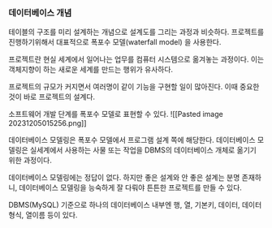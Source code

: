 ### 데이터베이스 개념

테이블의 구조를 미리 설계하는 개념으로 설계도를 그리는 과정과 비슷하다. 프로젝트를 진행하기위해서 대표적으로 폭포수 모델(waterfall model) 을 사용한다.

프로젝트란 현실 세계에서 일어나는 업무를 컴퓨터 시스템으로 옮겨놓는 과정이다. 이는 객체지향이 하는 새로운 세계를 만드는 행위가 유사하다.

프로젝트의 규모가 커지면서 여러명이 같이 기능을 구현할 일이 많아진다. 이때 중요한 것이 바로 프로젝트의 설계다.

소프트웨어 개발 단계를 폭포수 모델로 표현할 수 있다.
![[Pasted image 20231205015256.png]]

데이터베이스 모델링은 폭포수 모델에서 프로그램 설계 쪽에 해당한다. 데이터베이스 모델링은 실세계에서 사용하는 사물 또는 작업을 DBMS의 데이터베이스 개체로 옮기기 위한 과정이다.

데이터베이스 모델링에는 정답이 없다. 하지만 좋은 설계와 안 좋은 설계는 분명 존재하니, 데이터베이스 모델링을 능숙하게 잘 다뤄야 튼튼한 프로젝트를 만들 수 있다.

DBMS(MySQL) 기준으로 하나의 데이터베이스 내부엔 행, 열, 기본키, 데이터, 데이터 형식, 열이름 등이 있다.
